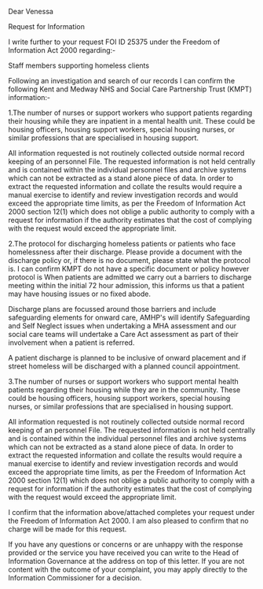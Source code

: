 Dear Venessa

Request for Information

I write further to your request FOI ID 25375 under the Freedom of Information Act 2000 regarding:-

Staff members supporting homeless clients

Following an investigation and search of our records I can confirm the following Kent and Medway NHS and Social Care Partnership Trust (KMPT) information:-

1.The number of nurses or support workers who support patients regarding their housing while they are inpatient in a mental health unit. These could be housing officers, housing support workers, special housing nurses, or similar professions that are specialised in housing support.

All information requested is not routinely collected outside normal record keeping of an personnel File. The requested information is not held centrally and is contained within the individual personnel files and archive systems which can not be extracted as a stand alone piece of data. In order to extract the requested information and collate the results would require a manual exercise to identify and review investigation records and would exceed the appropriate time limits, as per the Freedom of Information Act 2000 section 12(1) which does not oblige a public authority to comply with a request for information if the authority estimates that the cost of complying with the request would exceed the appropriate limit.

2.The protocol for discharging homeless patients or patients who face homelessness after their discharge. Please provide a document with the discharge policy or, if there is no document, please state what the protocol is.
I can confirm KMPT do not have a specific document or policy however protocol is When patients are admitted we carry out a barriers to discharge meeting within the initial 72 hour admission, this informs us that a patient may have housing issues or no fixed abode.

Discharge plans are focussed around those barriers and include safeguarding elements for onward care, AMHP's will identify Safeguarding and Self Neglect issues when undertaking a MHA assessment and our social care teams will undertake a Care Act assessment as part of their involvement when a patient is referred.

A patient discharge is planned to be inclusive of onward placement and if street homeless will be discharged with a planned council appointment.

3.The number of nurses or support workers who support mental health patients regarding their housing while they are in the community. These could be housing officers, housing support workers, special housing nurses, or similar professions that are specialised in housing support.

All information requested is not routinely collected outside normal  record keeping of an personnel File. The requested information is not held centrally and is contained within the individual personnel files and archive systems which can not be extracted as a stand alone piece of data. In order to extract the requested information and collate the results would require a manual exercise to identify and review investigation records and would exceed the appropriate time limits, as per the Freedom of Information Act 2000 section 12(1) which does not oblige a public authority to comply with a request for information if the authority estimates that the cost of complying with the request would exceed the appropriate limit.

I confirm that the information above/attached completes your request under the Freedom of Information Act 2000. I am also pleased to confirm that no charge will be made for this request.

If you have any questions or concerns or are unhappy with the response provided or the service you have received you can write to the Head of Information Governance at the address on top of this letter.   If you are not content with the outcome of your complaint, you may apply directly to the Information Commissioner for a decision.
